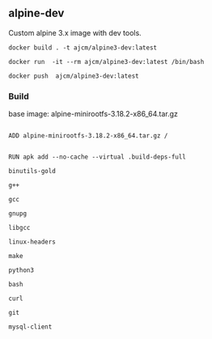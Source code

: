 ## alpine-dev

Custom alpine 3.x image with dev tools.

`docker build . -t ajcm/alpine3-dev:latest`

`docker run  -it --rm ajcm/alpine3-dev:latest /bin/bash`

`docker push  ajcm/alpine3-dev:latest`

### Build

base image: alpine-minirootfs-3.18.2-x86_64.tar.gz

<code>
ADD alpine-minirootfs-3.18.2-x86_64.tar.gz /

RUN apk add --no-cache --virtual .build-deps-full \
        binutils-gold \
        g++ \
        gcc \
        gnupg \
        libgcc \
        linux-headers \
        make \
        python3 \
        bash \
        curl \
        git  \
        mysql-client
</code>


